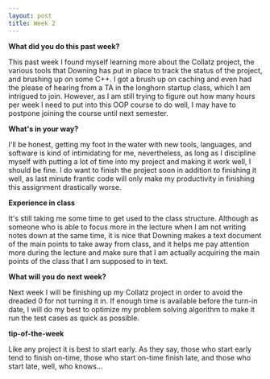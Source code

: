 ```yaml
---
layout: post
title: Week 2
---
```


**What did you do this past week?**


This past week I found myself learning more about the Collatz project, the various tools that Downing has put in place to track the status
of the project, and brushing up on some C++. I got a brush up on caching and even had the please of hearing from a TA in the longhorn startup
class, which I am intrigued to join. However, as I am still trying to figure out how many hours per week I need to put into this OOP course to do
well, I may have to postpone joining the course until next semester. 


**What's in your way?**


I'll be honest, getting my foot in the water with new tools, languages, and software is kind of intimidating for me, nevertheless, as long as
I discipline myself with putting a lot of time into my project and making it work well, I should be fine. I do want to finish the project soon in
addition to finishing it well, as last minute frantic code will only make my productivity in finishing this assignment drastically worse.


**Experience in class**


It's still taking me some time to get used to the class structure. Although as someone who is able to focus more in the lecture when I am not writing
notes down at the same time, it is nice that Downing makes a text document of the main points to take away from class, and it helps me pay attention more
during the lecture and make sure that I am actually acquiring the main points of the class that I am supposed to in text.

**What will you do next week?**


Next week I will be finishing up my Collatz project in order to avoid the dreaded 0 for not turning it in. If enough time is available before the
turn-in date, I will do my best to optimize my problem solving algorithm to make it run the test cases as quick as possible.


**tip-of-the-week**


Like any project it is best to start early. As they say, those who start early tend to finish on-time, those who start on-time finish late, and those
who start late, well, who knows...